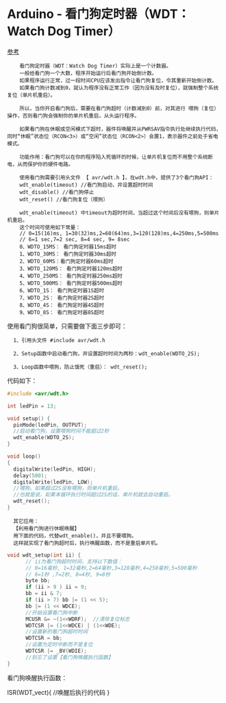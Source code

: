 # Arduino - 看门狗定时器（WDT：Watch Dog Timer）
[参考](https://blog.csdn.net/sdlgq/article/details/50396518)

        看门狗定时器（WDT：Watch Dog Timer）实际上是一个计数器。 
        一般给看门狗一个大数，程序开始运行后看门狗开始倒计数。 
        如果程序运行正常，过一段时间CPU应该发出指令让看门狗复位，令其重新开始倒计数。 
        如果看门狗计数减到0，就认为程序没有正常工作（因为没有及时复位），就强制整个系统复位（单片机重启）。

        所以，当你开启看门狗后，需要在看门狗超时（计数减到0）前，对其进行 喂狗（复位）操作，否则看门狗会强制你的单片机重启，从头运行程序。

        如果看门狗在休眠或空闲模式下超时，器件将唤醒并从PWRSAV指令执行处继续执行代码，同时“休眠”状态位（RCON<3>）或“空闲”状态位（RCON<2>）会置1，表示器件之前处于省电模式。

        功能作用：看门狗可以在你的程序陷入死循环的时候，让单片机复位而不用整个系统断电，从而保护你的硬件电路。

        使用看门狗需要引用头文件 【 avr/wdt.h 】，在wdt.h中，提供了3个看门狗API： 
        wdt_enable(timeout) //看门狗启动，并设置超时时间 
        wdt_disable() //看门狗停止 
        wdt_reset() //看门狗复位（喂狗）

        wdt_enable(timeout) 中timeout为超时时间，当超过这个时间后没有喂狗，则单片机重启。 
        这个时间可使用如下常量： 
        // 0=15(16)ms, 1=30(32)ms,2=60(64)ms,3=120(128)ms,4=250ms,5=500ms 
        // 6=1 sec,7=2 sec, 8=4 sec, 9= 8sec 
        0、WDTO_15MS： 看门狗定时器15ms超时 
        1、WDTO_30MS： 看门狗定时器30ms超时 
        2、WDTO_60MS：看门狗定时器60ms超时 
        3、WDTO_120MS： 看门狗定时器120ms超时 
        4、WDTO_250MS： 看门狗定时器250ms超时 
        5、WDTO_500MS： 看门狗定时器500ms超时 
        6、WDTO_1S： 看门狗定时器1S超时 
        7、WDTO_2S： 看门狗定时器2S超时 
        8、WDTO_4S： 看门狗定时器4S超时 
        9、WDTO_8S： 看门狗定时器8S超时

使用看门狗很简单，只需要做下面三步即可：

      1、引用头文件 #include avr/wdt.h

      2、Setup函数中启动看门狗，并设置超时时间为两秒：wdt_enable(WDTO_2S);

      3、Loop函数中喂狗，防止饿死（重启）： wdt_reset();

代码如下：
```c
#include <avr/wdt.h>  

int ledPin = 13;

void setup() {  
  pinMode(ledPin, OUTPUT);   
  //启动看门狗，设置喂狗时间不能超过2秒  
  wdt_enable(WDTO_2S);      
}  

void loop()  
{  
  digitalWrite(ledPin, HIGH);    
  delay(500);     
  digitalWrite(ledPin, LOW);    
  //喂狗。如果超过2S没有喂狗，则单片机重启。 
  //也就是说，如果本循环执行时间超过2S的话，单片机就会自动重启。
  wdt_reset();    
} 
```
      其它应用： 
      【利用看门狗进行休眠唤醒】 
      用下面的代码，代替wdt_enable()，并且不要喂狗。 
      这样就实现了看门狗超时后，执行唤醒函数，而不是重启单片机。

```c
void wdt_setup(int ii) {
      // ii为看门狗超时时间，支持以下数值：
      // 0=16毫秒, 1=32毫秒,2=64毫秒,3=128毫秒,4=250毫秒,5=500毫秒
      // 6=1秒 ,7=2秒, 8=4秒, 9=8秒
      byte bb;
      if (ii > 9 ) ii = 9;
      bb = ii & 7;
      if (ii > 7) bb |= (1 << 5);
      bb |= (1 << WDCE);
      //开始设置看门狗中断   
      MCUSR &= ~(1<<WDRF);  //清除复位标志
      WDTCSR |= (1<<WDCE) | (1<<WDE);
      //设置新的看门狗超时时间
      WDTCSR = bb;
      //设置为定时中断而不是复位
      WDTCSR |= _BV(WDIE); 
      //别忘了设置【看门狗唤醒执行函数】
}
```
看门狗唤醒执行函数：

ISR(WDT_vect){
                  //唤醒后执行的代码
}

  
  
